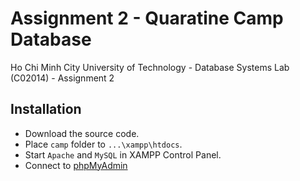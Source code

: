 # Assignment 2 -  Quaratine Camp Database
Ho Chi Minh City University of Technology - Database Systems Lab (C02014) - Assignment 2

## Installation
- Download the source code.
- Place `camp`  folder to `...\xampp\htdocs`.
- Start `Apache` and `MySQL` in XAMPP Control Panel.
- Connect to [phpMyAdmin](http://localhost/phpmyadmin/)